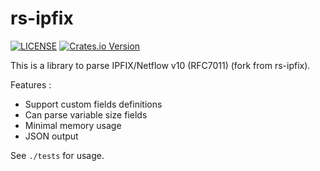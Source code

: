 # rs-ipfix

[![LICENSE](https://img.shields.io/badge/license-MIT-blue.svg)](LICENSE)
[![Crates.io Version](https://img.shields.io/crates/v/rsipfix.svg)](https://crates.io/crates/rsipfix)

This is a library to parse IPFIX/Netflow v10 (RFC7011) (fork from rs-ipfix).

Features :

- Support custom fields definitions
- Can parse variable size fields
- Minimal memory usage
- JSON output

See `./tests` for usage.
